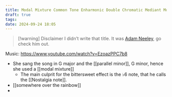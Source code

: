 ```yaml
---
title: Modal Mixture Common Tone Enharmonic Double Chromatic Mediant Modulation
draft: true
tags: 
date: 2024-09-24 18:05
---
```


> [!warning] Disclaimer
> I didn’t write that title. It was [Adam Neeley](https://www.youtube.com/watch?v=epqYft12nV4), go check him out.

Music: https://www.youtube.com/watch?v=EzoazPPC7b8

- She sang the song in G major and the [[parallel minor]], G minor, hence she used a [[modal mixture]]
	- The main culprit for the bittersweet effect is the $\flat6$ note, that he calls the [[Nostalgia note]].
- [[somewhere over the rainbow]]
- 


